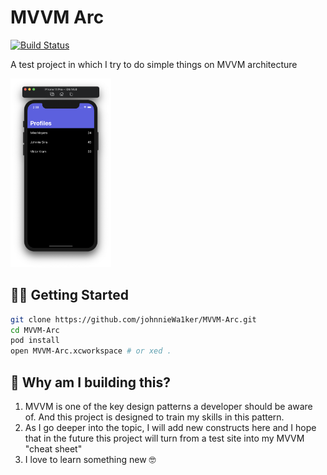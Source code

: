 # MVVM Arc
[![Build Status](https://img.shields.io/badge/Swift-5.1.1-orange.svg)](https://swift.org)

A test project in which I try to do simple things on MVVM architecture

<p float="right">
    <img src="MVVM%20Arc/Assets.xcassets/Demo/demo1.imageset/demo1.png" width="32%"/>
</p>
  

## 🏃‍♂️ Getting Started

``` bash
git clone https://github.com/johnnieWa1ker/MVVM-Arc.git
cd MVVM-Arc
pod install
open MVVM-Arc.xcworkspace # or xed .
```

## 🎉 Why am I building this?
1. MVVM is one of the key design patterns a developer should be aware of. And this project is designed to train my skills in this pattern.
1. As I go deeper into the topic, I will add new constructs here and I hope that in the future this project will turn from a test site into my MVVM "cheat sheet"
1. I love to learn something new 🤓
